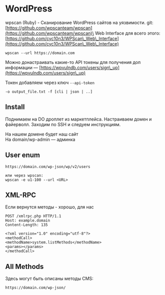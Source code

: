 # WordPress

wpscan (Ruby) - Сканирование WordPress сайтов на уязвимости. git: [https://github.com/wpscanteam/wpscan](https://github.com/wpscanteam/wpscan)\
Web Interface для всего этого: [https://github.com/cyc10n3/WPScan\_Web\_Interface](https://github.com/cyc10n3/WPScan\_Web\_Interface)

`wpscan --url https://domain.com`

Можно донастраивать какие-то API токены для получения доп информации — [https://wpvulndb.com/users/sign\_up](https://wpvulndb.com/users/sign\_up)

Токен добавляем через ключ `--api-token`

`-o output_file.txt -f [cli | json | ..]`

## Install

Поднимаем на DO дроплет из маркетплейса. Настраиваем домен и файерволл. Заходим по SSH и следуем инструкциям.&#x20;

На нашем домене будет наш сайт\
На domain/wp-admin — админка

## User enum

```
https://domain.com/wp-json/wp/v2/users

или через wpscan:
wpscan -e u1-100 --url <URL>
```

## XML-RPC

Если вернутся методы - хорошо, для нас

```
POST /xmlrpc.php HTTP/1.1
Host: example.domain
Content-Length: 135

<?xml version="1.0" encoding="utf-8"?> 
<methodCall> 
<methodName>system.listMethods</methodName> 
<params></params> 
</methodCall>
```

## All Methods

Здесь могут быть описаны методы CMS:&#x20;

```
https://domain.com/wp-json/
```
